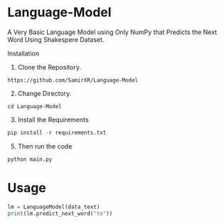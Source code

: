 # Language-Model

A Very Basic Language Model using Only NumPy that Predicts the Next Word Using Shakespere Dataset.


 Installation 

1. Clone the Repository.

```pyton
https://github.com/SamirXR/Language-Model
```

2. Change Directory.
   
```pyton
cd Language-Model
```

3. Install the Requirements

```python
pip install -r requirements.txt
```

5. Then run the code
```python
python main.py
```

# Usage

```python
lm = LanguageModel(data_text)
print(lm.predict_next_word("to"))
```
